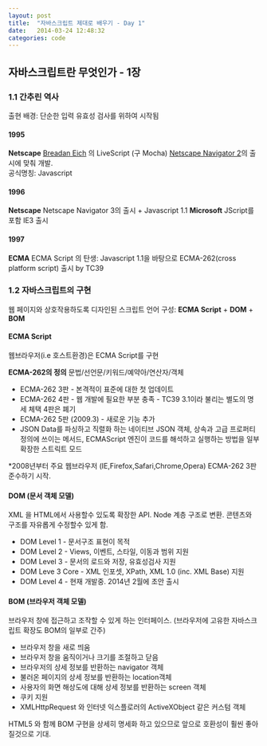 ```yaml
---
layout: post
title:  "자바스크립트 제대로 배우기 - Day 1"
date:   2014-03-24 12:48:32
categories: code
---
```


## 자바스크립트란 무엇인가 - 1장

### 1.1 간추린 역사

출현 배경: 단순한 입력 유효성 검사를 위하여 시작됨 

#### 1995
**Netscape**
[Breadan Eich](http://en.wikipedia.org/wiki/Brendan_Eich) 의 LiveScript (구 Mocha)
[Netscape Navigator 2](http://en.wikipedia.org/wiki/Netscape_Navigator_2)의 출시에 맞춰 개발.  
공식명칭: Javascript

#### 1996
**Netscape**
Netscape Navigator 3의 출시 + Javascript 1.1
**Microsoft**
JScript를 포함 IE3 출시

#### 1997
**ECMA**
ECMA Script 의 탄생: Javascript 1.1을 바탕으로 ECMA-262(cross platform script) 출시 by TC39

### 1.2 자바스크립트의 구현

웹 페이지와 상호작용하도록 디자인된 스크립트 언어
구성: **ECMA Script** + **DOM** + **BOM**

#### ECMA Script

웹브라우저(i.e 호스트환경)은 ECMA Script를 구현

**ECMA-262의 정의**
문법/선언문/키워드/예약아/연산자/객체

+	ECMA-262 3판 - 본격적이 표준에 대한 첫 업데이트
+	ECMA-262 4판 - 웹 개발에 필요한 부분 충족 - TC39 3.1이라 불리는 별도의 명세 체택 4판은 폐기
+	ECMA-262 5판 (2009.3) -  새로운 기능 추가
+	JSON Data를 파싱하고 직렬화 하는 네이티브 JSON 객체, 상속과 고급 프로퍼티 정의에 쓰이는 메서드, ECMAScript 엔진이 코드를 해석하고 실행하는 방법을 일부 확장한 스트릭트 모드

*2008년부터 주요 웹브라우저 (IE,Firefox,Safari,Chrome,Opera) ECMA-262 3판 준수하기 시작.

#### DOM (문서 객체 모델)

XML 을 HTML에서 사용할수 있도록 확장한 API.
Node 계층 구조로 변환. 콘텐츠와 구조를 자유롭게 수정할수 있게 함.

+	DOM Level 1 - 문서구조 표현이 목적
+	DOM Level 2 - Views, 이벤트, 스타일, 이동과 범위 지원
+	DOM Level 3 - 문서의 로드와 저장, 유효성검사 지원
+	DOM Leve 3 Core - XML 인포셋, XPath, XML 1.0 (inc. XML Base) 지원
+	DOM Level 4 - 현재 개발중. 2014년 2월에 초안 출시

#### BOM (브라우저 객체 모델)

브라우저 창에 접근하고 조작할 수 있게 하는 인터페이스. (브라우저에 고유한 자바스크립트 확장도 BOM의 일부로 간주)

+	브라우저 창을 새로 띄움
+	브라우저 창을 움직이거나 크기를 조절하고 닫음
+	브라우저의 상세 정보를 반환하는 navigator 객체
+	불러온 페이지의 상세 정보를 반환하는 location객체
+	사용자의 화면 해상도에 대해 상세 정보를 반환하는 screen 객체
+	쿠키 지원
+	XMLHttpRequest 와 인터넷 익스플로러의 ActiveXObject 같은 커스텀 객체

HTML5 와 함께 BOM 구현을 상세히 명세화 하고 있으므로 앞으로 호환성이 훨씬 좋아질것으로 기대.